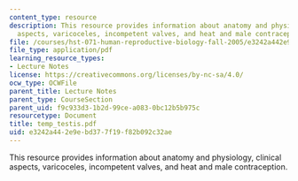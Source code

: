 ```yaml
---
content_type: resource
description: This resource provides information about anatomy and physiology, clinical
  aspects, varicoceles, incompetent valves, and heat and male contraception.
file: /courses/hst-071-human-reproductive-biology-fall-2005/e3242a442e9ebd377f19f82b092c32ae_temp_testis.pdf
file_type: application/pdf
learning_resource_types:
- Lecture Notes
license: https://creativecommons.org/licenses/by-nc-sa/4.0/
ocw_type: OCWFile
parent_title: Lecture Notes
parent_type: CourseSection
parent_uid: f9c933d3-1b2d-99ce-a083-0bc12b5b975c
resourcetype: Document
title: temp_testis.pdf
uid: e3242a44-2e9e-bd37-7f19-f82b092c32ae
---
```

This resource provides information about anatomy and physiology, clinical aspects, varicoceles, incompetent valves, and heat and male contraception.